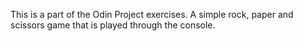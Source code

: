 This is a part of the Odin Project exercises. A simple rock, paper and scissors game that is  played through the console.
